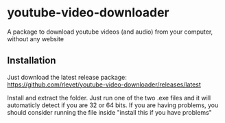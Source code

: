 # youtube-video-downloader
A package to download youtube videos (and audio) from your computer, without any website

## Installation
Just download the latest release package: https://github.com/rlevet/youtube-video-downloader/releases/latest

Install and extract the folder. Just run one of the two .exe files and it will automaticly detect if you are 32 or 64 bits. If you are having problems, you should consider running the file inside "install this if you have problems"
